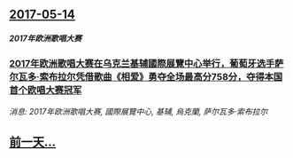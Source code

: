 ## [2017-05-14](/news/2017/05/14/index.md)

##### 2017年欧洲歌唱大赛
### [2017年欧洲歌唱大赛在乌克兰基辅國際展覽中心举行，葡萄牙选手萨尔瓦多·索布拉尔凭借歌曲《相爱》勇夺全场最高分758分，夺得本国首个欧唱大赛冠军 ](/news/2017/05/14/2017年欧洲歌唱大赛在乌克兰基辅國際展覽中心举行-葡萄牙选手萨尔瓦多-索布拉尔凭借歌曲-相爱-勇夺全场最高分758分.md)
_消息: 2017年欧洲歌唱大赛, 國際展覽中心, 基辅, 烏克蘭, 萨尔瓦多·索布拉尔_

## [前一天...](/news/2017/05/13/index.md)

